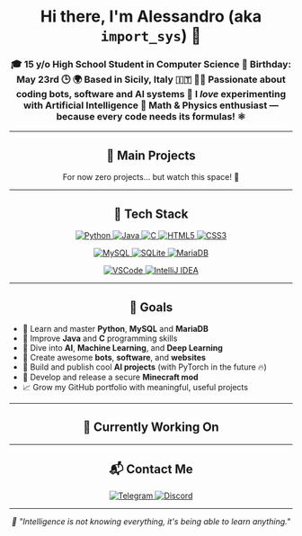<h1 align="center">Hi there, I'm Alessandro (aka <code>import_sys</code>) 👋</h1>

<h3 align="center">
  🎓 15 y/o High School Student in Computer Science  
  📅 Birthday: May 23rd 🕒  
  🌍 Based in Sicily, Italy 🇮🇹  
  👨‍💻 Passionate about coding bots, software and AI systems  
  🧠 I <em>love</em> experimenting with Artificial Intelligence  
  📐 Math & Physics enthusiast — because every code needs its formulas! ⚛️
</h3>

---

<h2 align="center">🚀 Main Projects</h2>

<p align="center">
  For now zero projects... but watch this space! 👀
</p>

---

<h2 align="center">🧠 Tech Stack</h2>

<p align="center">
  <a href="https://www.python.org/" target="_blank" rel="noopener noreferrer">
    <img src="https://img.shields.io/badge/-Python-3776AB?style=for-the-badge&logo=python&logoColor=white" alt="Python"/>
  </a>
  <a href="https://www.java.com/" target="_blank" rel="noopener noreferrer">
    <img src="https://img.shields.io/badge/-Java-007396?style=for-the-badge&logo=java&logoColor=white" alt="Java"/>
  </a>
  <a href="https://en.wikipedia.org/wiki/C_(programming_language)" target="_blank" rel="noopener noreferrer">
    <img src="https://img.shields.io/badge/-C-A8B9CC?style=for-the-badge&logo=c&logoColor=white" alt="C"/>
  </a>
  <a href="https://developer.mozilla.org/en-US/docs/Web/HTML" target="_blank" rel="noopener noreferrer">
    <img src="https://img.shields.io/badge/-HTML5-E34F26?style=for-the-badge&logo=html5&logoColor=white" alt="HTML5"/>
  </a>
  <a href="https://developer.mozilla.org/en-US/docs/Web/CSS" target="_blank" rel="noopener noreferrer">
    <img src="https://img.shields.io/badge/-CSS3-1572B6?style=for-the-badge&logo=css3&logoColor=white" alt="CSS3"/>
  </a>
</p>

<p align="center">
  <a href="https://www.mysql.com/" target="_blank" rel="noopener noreferrer">
    <img src="https://img.shields.io/badge/-MySQL-4479A1?style=for-the-badge&logo=mysql&logoColor=white" alt="MySQL"/>
  </a>
  <a href="https://www.sqlite.org/index.html" target="_blank" rel="noopener noreferrer">
    <img src="https://img.shields.io/badge/-SQLite-003B57?style=for-the-badge&logo=sqlite&logoColor=white" alt="SQLite"/>
  </a>
  <a href="https://mariadb.org/" target="_blank" rel="noopener noreferrer">
    <img src="https://img.shields.io/badge/-MariaDB-003545?style=for-the-badge&logo=mariadb&logoColor=white" alt="MariaDB"/>
  </a>
</p>

<p align="center">
  <a href="https://code.visualstudio.com/" target="_blank" rel="noopener noreferrer">
    <img src="https://img.shields.io/badge/-VSCode-007ACC?style=for-the-badge&logo=visual-studio-code&logoColor=white" alt="VSCode"/>
  </a>
  <a href="https://www.jetbrains.com/idea/" target="_blank" rel="noopener noreferrer">
    <img src="https://img.shields.io/badge/-IntelliJ_IDEA-000000?style=for-the-badge&logo=intellij-idea&logoColor=white" alt="IntelliJ IDEA"/>
  </a>
</p>

---

<h2 align="center">🎯 Goals</h2>

<ul>
  <li>🔄 Learn and master <strong>Python</strong>, <strong>MySQL</strong> and <strong>MariaDB</strong></li>
  <li>🔄 Improve <strong>Java</strong> and <strong>C</strong> programming skills</li>
  <li>🔄 Dive into <strong>AI</strong>, <strong>Machine Learning</strong>, and <strong>Deep Learning</strong></li>
  <li>🔄 Create awesome <strong>bots</strong>, <strong>software</strong>, and <strong>websites</strong></li>
  <li>🔄 Build and publish cool <strong>AI projects</strong> (with PyTorch in the future 🔥)</li>
  <li>🔄 Develop and release a secure <strong>Minecraft mod</strong></li>
  <li>📈 Grow my GitHub portfolio with meaningful, useful projects</li>
</ul>

---

<h2 align="center">💼 Currently Working On</h2>

<p align="center">
</p>

---

<h2 align="center">📬 Contact Me</h2>

<p align="center">
  <a href="https://t.me/importsyss" target="_blank" rel="noopener noreferrer">
    <img src="https://img.shields.io/badge/Telegram-0088CC?style=for-the-badge&logo=telegram&logoColor=white" alt="Telegram"/>
  </a>
  <a href="https://discord.com/users/1106645819811184754" target="_blank" rel="noopener noreferrer">
    <img src="https://img.shields.io/badge/Discord-5865F2?style=for-the-badge&logo=discord&logoColor=white" alt="Discord"/>
  </a>

---

<p align="center"><em>🧠 "Intelligence is not knowing everything, it's being able to learn anything."</em></p>
